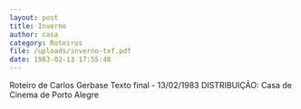 ```yaml
---
layout: post
title: Inverno
author: casa
category: Roteiros
file: /uploads/inverno-txf.pdf
date: 1983-02-13 17:55:48
---
```

Roteiro de Carlos Gerbase
Texto final - 13/02/1983
DISTRIBUIÇÃO: Casa de Cinema de Porto Alegre